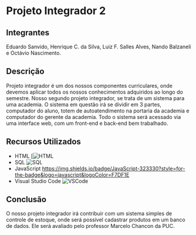 # Projeto Integrador 2
 ## Integrantes
 Eduardo Sanvido, Henrique C. da Silva, Luiz F. Salles Alves, Nando Balzaneli e Octávio Nascimento.

## Descrição
 Projeto integrador é um dos nossos componentes curriculares, onde devemos aplicar todos os nossos conhecimentos adquiridos ao longo do semestre. Nosso segundo projeto integrador, se trata de um sistema para uma academia. O sistema em questão irá se dividir em 3 partes, computador do aluno, totem de autoatendimento na portaria da academia e computador do gerente da academia. Todo o sistema será acessado via uma interface web, com um front-end e back-end bem trabalhado.


## Recursos Utilizados
- HTML
  [![HTML](https://img.shields.io/badge/HTML5-E34F26?style=for-the-badge&logo=html5&logoColor=white)
- SQL
  ![SQL](https://img.shields.io/badge/SQL-MySQL-lightgrey)
- JavaScript
  https://img.shields.io/badge/JavaScript-323330?style=for-the-badge&logo=javascript&logoColor=F7DF1E
- Visual Studio Code
  ![VSCode](https://img.shields.io/badge/VSCode-latest-blueviolet)

## Conclusão
 O nosso projeto integrador irá contribuir com um sistema simples de controle de estoque, onde será possível cadastrar produtos em um banco de dados. Ele será avaliado pelo professor Marcelo Chancon da PUC.
